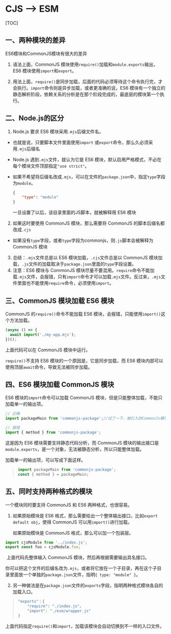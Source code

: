 # CJS --> ESM

[TOC]

## 一、两种模块的差异

ES6模块和CommonJS模块有很大的差异

1. 语法上面，CommonJS 模块使用`require()`加载和`module.exports`输出，ES6 模块使用`import`和`export`。

2. 用法上面，`require()`是同步加载，后面的代码必须等待这个命令执行完，才会执行。`import`命令则是异步加载，或者更准确的说，ES6 模块有一个独立的静态解析阶段，依赖关系的分析是在那个阶段完成的，最底层的模块第一个执行。

## 二、Node.js的区分

1. Node.js 要求 ES6 模块采用`.mjs`后缀文件名。

 * 也就是说，只要脚本文件里面使用`import` 或`export`命令，那么久必须采用`.mjs`后缀名

 * Node.js 遇到`.mjs`文件，就认为它是 ES6 模块，默认启用严格模式，不必在每个模块文件顶部指定`"use strict"`。

 * 如果不希望将后缀名改成`.mjs`，可以在文件的`package.json`中，指定`type`字段为`module`。

   ```json
   {
       "type": "module"
   }
   ```

   一旦设置了以后，该目录里面的JS脚本，就被解释用 ES6 模块

2. 如果这时要使用 CommonJS 模块，那么需要将 CommonJS 的脚本后缀名都改成`.cjs`

* 如果没有`type`字段，或者`type`字段为commonjs，则`.js`脚本会被解释为 CommonJS 模块

3. 总结：`.mjs`文件总是以 ES6 模块加载，`.cjs`文件总是以 CommonJS 模块加载，`.js`文件的加载取决于`package.json`里面的`type`字段设置。
4. 注意：ES6 模块与 CommonJS 模块尽量不要混用。`require`命令不能加载`.mjs`文件，会报错，只有`import`命令才可以加载`.mjs`文件。反过来，`.mjs`文件里面也不能使用`require`命令，必须使用`import`。 

## 三、CommonJS 模块加载 ES6 模块

 CommonJS 的`require()`命令不能加载 ES6 模块，会报错，只能使用`import()`这个方法加载。 

```javascript
(async () => {
  await import('./my-app.mjs');
})();
```

上面代码可以在 CommonJS 模块中运行。

`require()`不支持 ES6 模块的一个原因是，它是同步加载，而 ES6 模块内部可以使用顶层`await`命令，导致无法被同步加载。

## 四、ES6 模块加载 CommonJS 模块

 ES6 模块的`import`命令可以加载 CommonJS 模块，但是只能整体加载，不能只加载单一的输出项。 

```javascript
// 正确
import packageMain from 'commonjs-package';//试了一下，被引入的CommonJs模块要写成.cjs后缀才可以，如果是.js后缀（package.json里的type是commonjs）的，则会报错，不能引入

// 报错
import { method } from 'commonjs-package';
```

这是因为 ES6 模块需要支持静态代码分析，而 CommonJS 模块的输出接口是`module.exports`，是一个对象，无法被静态分析，所以只能整体加载。

加载单一的输出项，可以写成下面这样。

> ```javascript
> import packageMain from 'commonjs-package';
> const { method } = packageMain;
> ```

## 五、同时支持两种格式的模块

一个模块同时要支持 CommonJS 和 ES6 两种格式，也很容易。

1. 如果原始模块是 ES6 格式，那么需要给出一个整体输出接口，比如`export default obj`，使得 CommonJS 可以用`import()`进行加载。

   如果原始模块是 CommonJS 格式，那么可以加一个包装层。

```javascript
import cjsModule from '../index.js';
export const foo = cjsModule.foo; 
```

​	上面代码先整体输入 CommonJS 模块，然后再根据需要输出具名接口。

​	你可以把这个文件的后缀名改为`.mjs`，或者将它放在一个子目录，再在这个子目录里面放一个单独的`package.json`文件，指明`{ type: "module" }`。

2. 另一种做法是在`package.json`文件的`exports`字段，指明两种格式模块各自的加载入口。

> ```javascript
> "exports"：{ 
>     "require": "./index.js"，
>     "import": "./esm/wrapper.js" 
> }
> ```

上面代码指定`require()`和`import`，加载该模块会自动切换到不一样的入口文件。